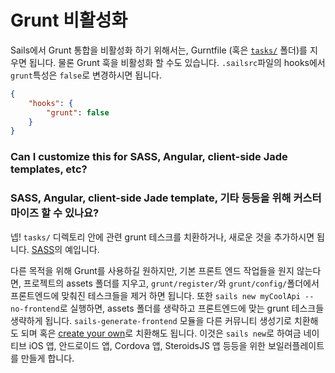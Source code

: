 # Grunt 비활성화

Sails에서 Grunt 통합을 비활성화 하기 위해서는, Gurntfile (혹은 [`tasks/`](/#/documentation/anatomy/myApp/tasks) 폴더)를 지우면 됩니다. 물론 Grunt 훅을 비활성화 할 수도 있습니다. `.sailsrc`파일의 hooks에서  `grunt`특성은 `false`로 변경하시면 됩니다.

```json
{
    "hooks": {
        "grunt": false
    }
}
```

### Can I customize this for SASS, Angular, client-side Jade templates, etc?
### SASS, Angular, client-side Jade template, 기타 등등을 위해 커스터마이즈 할 수 있나요?

넵! `tasks/` 디렉토리 안에 관련 grunt 테스크를 치환하거나, 새로운 것을 추가하시면 됩니다. [SASS](https://github.com/sails101/using-sass)의 예입니다.

다른 목적을 위해 Grunt를 사용하길 원하지만, 기본 프론트 엔드 작업들을 원지 않는다면, 프로젝트의 assets 폴더를 지우고, `grunt/register/`와 `grunt/config/`폴더에서 프론트엔드에 맞춰진 테스크들을 제거 하면 됩니다. 또한 `sails new myCoolApi --no-frontend`로 실행하면, assets 폴더를 생략하고 프론트엔드에 맞는 grunt 테스크들 생략하게 됩니다. `sails-generate-frontend` 모듈을 다른 커뮤니티 생성기로 치환해도 되며 혹은  [create your own](https://github.com/balderdashy/sails-generate-generator)로 치환해도 됩니다. 이것은 `sails new`로 하여금 네이티브 iOS 앱, 안드로이드 앱, Cordova 앱, SteroidsJS 앱 등등을 위한 보일러플레이트를 만들게 합니다.


<docmeta name="uniqueID" value="DisablingGrunt970874">
<docmeta name="displayName" value="Disabling Grunt">

